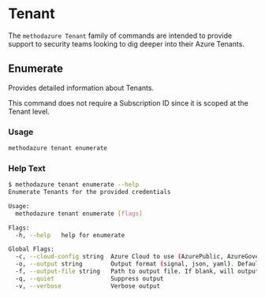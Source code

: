 # Tenant

The `methodazure Tenant` family of commands are intended to provide support to security teams looking to dig deeper into their Azure Tenants.

## Enumerate

Provides detailed information about Tenants.

This command does not require a Subscription ID since it is scoped at the Tenant level.

### Usage

```bash
methodazure tenant enumerate
```

### Help Text

```bash
$ methodazure tenant enumerate --help
Enumerate Tenants for the provided credentials

Usage:
  methodazure tenant enumerate [flags]

Flags:
  -h, --help   help for enumerate

Global Flags:
  -c, --cloud-config string  Azure Cloud to use (AzurePublic, AzureGovernment, AzureChina) (default "AzurePublic")
  -o, --output string        Output format (signal, json, yaml). Default value is signal (default "signal")
  -f, --output-file string   Path to output file. If blank, will output to STDOUT
  -q, --quiet                Suppress output
  -v, --verbose              Verbose output
```
